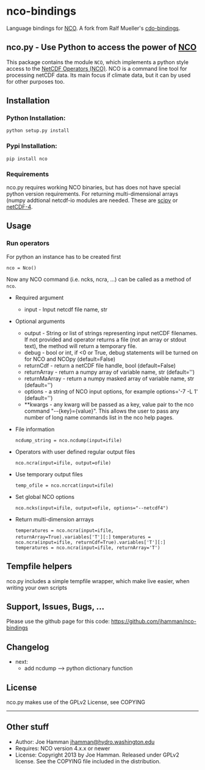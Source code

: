 nco-bindings
============

Language bindings for [NCO](http://nco.sourceforge.net/).  A fork from Ralf Mueller's [cdo-bindings](https://github.com/Try2Code/cdo-bindings).

## nco.py - Use Python to access the power of [NCO](http://nco.sourceforge.net/)

This package contains the module `NCO`, which implements a python style access to
the [NetCDF Operators (NCO)](http://nco.sourceforge.net/). NCO is a command line tool for processing
netCDF data. Its main focus if climate data, but it can by used for other
purposes too.

## Installation

### Python Installation:

   `python setup.py install`

### Pypi Installation:

  `pip install nco`

### Requirements

nco.py requires working NCO binaries, but has does not have special python version requirements. For returning multi-dimensional arrays (numpy addtional netcdf-io modules are needed. These are [scipy](http://docs.scipy.org/doc/scipy/reference/generated/scipy.io.netcdf.netcdf_file.html) or [netCDF-4](https://code.google.com/p/netcdf4-python/).

## Usage

### Run operators

For python an instance has to be created first

   `nco = Nco()`

Now any NCO command (i.e. ncks, ncra, ...) can be called as a method of `nco`. 

* Required argument 
   - input - Input netcdf file name, str

* Optional arguments
   - output - String or list of strings representing input netCDF filenames.  If not provided and operator returns a file (not an array or stdout text), the method will return a temporary file.  
   - debug - bool or int, if <0 or True, debug statements will be turned on for NCO and NCOpy (default=False)
   - returnCdf - return a netCDF file handle, bool (default=False)
   - returnArray - return a numpy array of variable name, str (default='')
   - returnMaArray - return a numpy masked array of variable name, str (default='')
   - options - a string of NCO input options, for example options='-7 -L 1' (default='')
   - **kwargs - any kwarg will be passed as a key, value pair to the nco command "--{key}={value}".  This allows the user to pass any number of long name commands list in the nco help pages.  

* File information

    `ncdump_string = nco.ncdump(input=ifile)`

* Operators with user defined regular output files

    `nco.ncra(input=ifile, output=ofile)`

* Use temporary output files

    `temp_ofile = nco.ncrcat(input=ifile)`

* Set global NCO options

   `nco.ncks(input=ifile, output=ofile, options="--netcdf4")`

* Return multi-dimension arrrays

   `temperatures = nco.ncra(input=ifile, returnArray=True).variables['T'][:]`
   `temperatures = nco.ncra(input=ifile, returnCdf=True).variables['T'][:]`
   `temperatures = nco.ncra(input=ifile, returnArray='T')`

## Tempfile helpers

nco.py includes a simple tempfile wrapper, which make live easier, when writing your own scripts

## Support, Issues, Bugs, ...

Please use the github page for this code: https://github.com/jhamman/nco-bindings

## Changelog
* next:
   - add ncdump --> python dictionary function

## License

nco.py makes use of the GPLv2 License, see COPYING

---

## Other stuff

* Author: Joe Hamman <jhamman@hydro.washington.edu>
* Requires: NCO version 4.x.x or newer
* License:  Copyright 2013 by Joe Hamman.  Released under GPLv2 license.  See the COPYING file included in the distribution.
